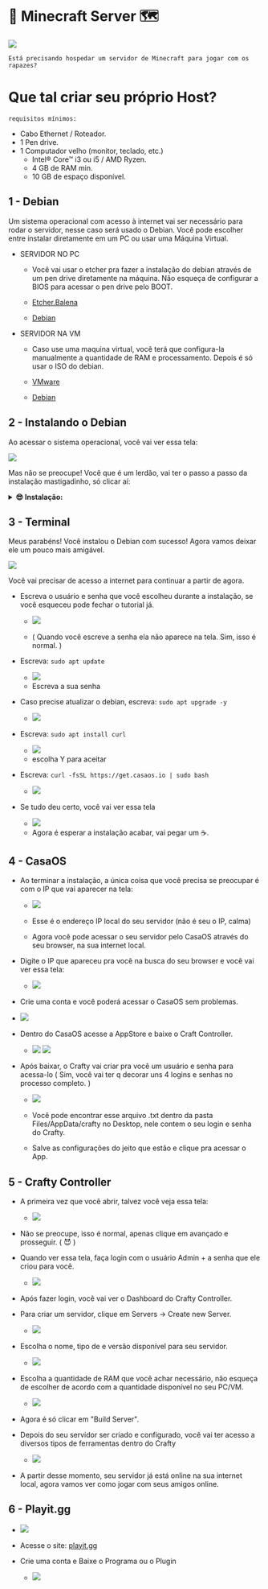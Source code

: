 # 🧱 Minecraft Server 🗺

 <img src="a.jpg" />
 
 `Está precisando hospedar um servidor de Minecraft para jogar com os rapazes?`

 # Que tal criar seu próprio Host?

`requisitos mínimos:`
  * Cabo Ethernet / Roteador.
  * 1 Pen drive.
  * 1 Computador velho (monitor, teclado, etc.)
    * Intel® Core™ i3 ou i5 / AMD Ryzen.
    * 4 GB de RAM min.
    * 10 GB de espaço disponível.

## 1 - Debian

Um sistema operacional com acesso à internet vai ser necessário para rodar o servidor, nesse caso será usado o Debian.
Você pode escolher entre instalar diretamente em um PC ou usar uma Máquina Virtual.

* SERVIDOR NO PC
  * Você vai usar o etcher pra fazer a instalação do debian através de um pen drive diretamente na máquina. Não esqueça de configurar a BIOS para acessar o pen drive pelo BOOT.
 
  * [Etcher.Balena](https://etcher.balena.io)
  * [Debian](https://www.debian.org/download)

* SERVIDOR NA VM
  * Caso use uma maquina virtual, você terá que configura-la manualmente a quantidade de RAM e processamento. Depois é só usar o ISO do debian.
    
  * [VMware](https://www.vmware.com/br/products/workstation-player/workstation-player-evaluation.html)
  * [Debian](https://www.debian.org/download)
 
## 2 - Instalando o Debian

Ao acessar o sistema operacional, você vai ver essa tela:


<img src="deb.png" /> 

Mas não se preocupe! Você que é um lerdão, vai ter o passo a passo da instalação mastigadinho, só clicar aí:

<details>
<summary><b>😎 Instalação: </b></summary>


    1  - Selecione Graphical Install
    2  - Selecione o idioma
    3  - Selecione a localização
    4  - Selecione a configuração do teclado
    5  - Selecione o seu hostname (ex: mc-server)
    6  - Selecione o nome do dominio (ex: local)
    7  - Tela de Senha root (pode pular essa parte apertando Enter)
    8  - Selecione o nome do seu usuário (você vai precisar dele para acessar o servidor)
    9  - Selecione a senha do seu usuário (use uma senha que você não vai esquecer)
    10 - Selecione a região do fuso horario
    11 - Selecione "Guided - use entire disk"
    12 - Selecione o Seu HD, SSD, etc.
    13 - Selecione "All files in one partition"
    14 - Selecione "Finish partitioning and write changes to disk"
    15 - Selecione "Sim"
    16 - Selecione "Não"
    17 - Selecione a localização
    18 - Selecione "deb.debian.org"
    19 - Tela de Proxy (pode pular)
    20 - Selecione "Não"
    21 - DESMARQUE as opções "Debian desktop enviroment" e "GNOME" e MARQUE a opção "SSH Server"
    22 - Selecione "Sim"
    23 - Selecione "dev/sda"
    24 - Aguarde o final da instalação e seleciona a opção "Reboot"
    25 - Não esqueça de remover seu pen drive.

</details>

## 3 - Terminal

Meus parabéns! Você instalou o Debian com sucesso! Agora vamos deixar ele um pouco mais amigável.

<img src="s.png" />

Você vai precisar de acesso a internet para continuar a partir de agora.

* Escreva o usuário e senha que você escolheu durante a instalação, se você esqueceu pode fechar o tutorial já.

  * <img src="d.png" />
  
  * ( Quando você escreve a senha ela não aparece na tela. Sim, isso é normal. )
 
* Escreva:
  `sudo apt update`
  * <img src="d1.png" />
  * Escreva a sua senha


* Caso precise atualizar o debian, escreva:
  `sudo apt upgrade -y`
  * <img src="d2.png" />


* Escreva:
  `sudo apt install curl`
  * <img src="d3.png" />
  * escolha Y para aceitar


* Escreva:
  `curl -fsSL https://get.casaos.io | sudo bash`
  * <img src="d4.png" />

* Se tudo deu certo, você vai ver essa tela
  * <img src="d5.png" />
  * Agora é esperar a instalação acabar, vai pegar um ☕.

 ## 4 - CasaOS
 
* Ao terminar a instalação, a única coisa que você precisa se preocupar é com o IP que vai aparecer na tela:
  * <img src="d6.png" />

  * Esse é o endereço IP local do seu servidor (não é seu o IP, calma)

  * Agora você pode acessar o seu servidor pelo CasaOS através do seu browser, na sua internet local.

* Digite o IP que apareceu pra você na busca do seu browser e você vai ver essa tela:
  
  * <img src="casa.png" />

 * Crie uma conta e você poderá acessar o CasaOS sem problemas.

  * <img src="casa1.png" />

* Dentro do CasaOS acesse a AppStore e baixe o Craft Controller.

  * <img src="casa2.png" /> <img src="casa3.png" />
  
* Após baixar, o Crafty vai criar pra você um usuário e senha para acessa-lo ( Sim, você vai ter q decorar uns 4 logins e senhas no processo completo. )

  * <img src="casa4.png" />

  * Você pode encontrar esse arquivo .txt dentro da pasta Files/AppData/crafty no Desktop, nele contem o seu login e senha do Crafty.
 
  * Salve as configurações do jeito que estão e clique pra acessar o App.

## 5 - Crafty Controller

* A primeira vez que você abrir, talvez você veja essa tela:

  * <img src="p.png" />

* Não se preocupe, isso é normal, apenas clique em avançado e prosseguir. ( 😈 ) 

* Quando ver essa tela, faça login com o usuário Admin + a senha que ele criou para você.

  * <img src="cr1.png" />

* Após fazer login, você vai ver o Dashboard do Crafty Controller.

* Para criar um servidor, clique em Servers -> Create new Server.

   * <img src="cr2.png" />

* Escolha o nome, tipo de e versão disponível para seu servidor.
   
   * <img src="cr3.png" />

* Escolha a quantidade de RAM que você achar necessário, não esqueça de escolher de acordo com a quantidade disponível no seu PC/VM.

  * <img src="cr4.png" />

* Agora é só clicar em "Build Server".

* Depois do seu servidor ser criado e configurado, você vai ter acesso a diversos tipos de ferramentas dentro do Crafty

  * <img src="cr5.png" />

* A partir desse momento, seu servidor já está online na sua internet local, agora vamos ver como jogar com seus amigos online.

## 6 - Playit.gg

 * <img src="cr6.png" />
 * Acesse o site: [playit.gg](https://playit.gg)

* Crie uma conta e Baixe o Programa ou o Plugin
  * <img src="cr7.png" />

















  
<p align="center">
     <img src="" />
</p>
